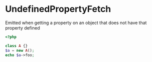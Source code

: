 # UndefinedPropertyFetch

Emitted when getting a property on an object that does not have that property defined

```php
<?php

class A {}
$a = new A();
echo $a->foo;
```
